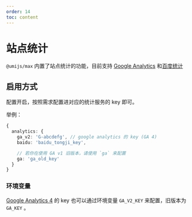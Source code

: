 ```yaml
---
order: 14
toc: content
---
```

# 站点统计

`@umijs/max` 内置了站点统计的功能，目前支持 [Google Analytics](https://analytics.google.com/analytics/web/) 和[百度统计](https://tongji.baidu.com/web/welcome/login)

## 启用方式

配置开启，按照需求配置进对应的统计服务的 key 即可。

举例：

```ts
{
  analytics: {
    ga_v2: 'G-abcdefg', // google analytics 的 key (GA 4)
    baidu: 'baidu_tongji_key',

    // 若你在使用 GA v1 旧版本，请使用 `ga` 来配置
    ga: 'ga_old_key'
  }
}
```

### 环境变量

[Google Analytics 4](https://support.google.com/analytics/answer/10089681) 的 key 也可以通过环境变量 `GA_V2_KEY` 来配置，旧版本为 `GA_KEY` 。
